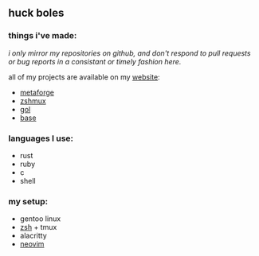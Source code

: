 ## huck boles

### things i've made:
*i only mirror my repositories on github, and don't respond to pull requests or bug reports in a consistant or timely fashion here.*

all of my projects are available on my [website](https://huck.website/code):
- [metaforge](https://huck.website/code/metaforge)
- [zshmux](https://huck.website/code/zshmux)
- [gol](https://huck.website/code/gol)
- [base](https://huck.website/code/base)

### languages I use:
- rust
- ruby
- c
- shell

### my setup:
- gentoo linux
- [zsh](https://git.huck.website/zsh.git) + tmux
- alacritty
- [neovim](https://git.huck.website/nvim.git)
